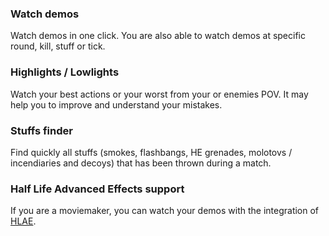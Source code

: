 ### Watch demos

Watch demos in one click. You are also able to watch demos at specific round, kill, stuff or tick.

### Highlights / Lowlights

Watch your best actions or your worst from your or enemies POV. It may help you to improve and understand your mistakes.

### Stuffs finder

Find quickly all stuffs (smokes, flashbangs, HE grenades, molotovs / incendiaries and decoys) that has been thrown during a match.

### Half Life Advanced Effects support

If you are a moviemaker, you can watch your demos with the integration of [HLAE](https://github.com/ripieces/advancedfx/wiki/AfxHookSource).